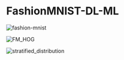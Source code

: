 # FashionMNIST-DL-ML
![fashion-mnist](https://github.com/MK2345/FashionMNIST-DL-ML/assets/24621381/52685943-1dbd-49d1-9d62-5c0ebbb5539c)

![FM_HOG](https://github.com/MK2345/FashionMNIST-DL-ML/assets/24621381/984fc2cd-9f04-4b2d-a346-830cc1b2b271)

![stratified_distribution](https://github.com/MK2345/FashionMNIST-DL-ML/assets/24621381/27bd8a63-59be-4b83-909e-4307edef4d1e)
